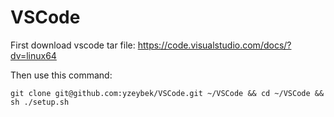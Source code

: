 # VSCode

First download vscode tar file: https://code.visualstudio.com/docs/?dv=linux64

Then use this command:
```
git clone git@github.com:yzeybek/VSCode.git ~/VSCode && cd ~/VSCode && sh ./setup.sh
```
